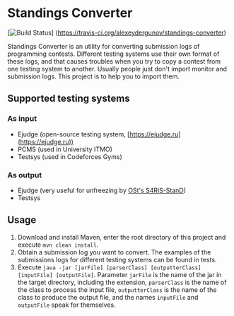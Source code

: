 # Standings Converter

[![Build Status](https://travis-ci.org/alexeydergunov/standings-converter.svg?branch=master)]
(https://travis-ci.org/alexeydergunov/standings-converter)

Standings Converter is an utility for converting submission logs of programming contests. Different testing systems use
their own format of these logs, and that causes troubles when you try to copy a contest from one testing system to
another. Usually people just don't import monitor and submission logs. This project is to help you to import them.

## Supported testing systems

### As input

- Ejudge (open-source testing system, [https://ejudge.ru](https://ejudge.ru))
- PCMS (used in University ITMO)
- Testsys (used in Codeforces Gyms)

### As output

- Ejudge (very useful for unfreezing by [OSt's S4RiS-StanD](https://github.com/OStrekalovsky/S4RiS-StanD))
- Testsys

## Usage

1. Download and install Maven, enter the root directory of this project and execute `mvn clean install`.
2. Obtain a submission log you want to convert. The examples of the submissions logs for different testing systems can
be found in tests.
3. Execute `java -jar [jarFile] [parserClass] [outputterClass] [inputFile] [outputFile]`. Parameter `jarFile` is the
name of the jar in the target directory, including the extension, `parserClass` is the name of the class to process the
input file, `outputterClass` is the name of the class to produce the output file, and the names `inputFile` and
`outputFile` speak for themselves.
